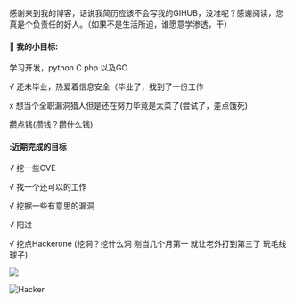 感谢来到我的博客，话说我简历应该不会写我的GIHUB，没准呢？感谢阅读，您真是个负责任的好人。（如果不是生活所迫，谁愿意学渗透，干）

#### 🌱 我的小目标: 
  学习开发，python C php 以及GO
  
√ 还未毕业，热爱着信息安全（毕业了，找到了一份工作

x 想当个全职漏洞猎人但是还在努力毕竟是太菜了(尝试了，差点饿死)


攒点钱(攒钱？攒什么钱)

#### :近期完成的目标
 √ 挖一些CVE
 
 √ 找一个还可以的工作
 
 √ 挖掘一些有意思的漏洞
 
 √ 阳过
 
 √ 挖点Hackerone (挖洞？挖什么洞 刚当几个月第一 就让老外打到第三了 玩毛线球子)

 ![](https://github-readme-activity-graph.cyclic.app/graph?username=s7safe&theme=dracula)


![Hacker](https://i.giphy.com/media/YQitE4YNQNahy/giphy.webp)

